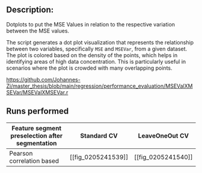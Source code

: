 ## Description:
Dotplots to put the MSE Values in relation to the respective variation between the MSE values.

The script generates a dot plot visualization that represents the relationship between two variables, specifically `MSE` and `MSEVar`, from a given dataset. The plot is colored based on the density of the points, which helps in identifying areas of high data concentration. This is particularly useful in scenarios where the plot is crowded with many overlapping points. 

https://github.com/Johannes-Zi/master_thesis/blob/main/regression/performance_evaluation/MSEValXMSEVar/MSEValXMSEVar.r

## Runs performed

| Feature segment preselection after segmentation | Standard CV        | LeaveOneOut CV     |
| ----------------------------------------------- | ------------------ | ------------------ |
| Pearson correlation based                       | [[fig_0205241539]] | [[fig_0205241540]] |
